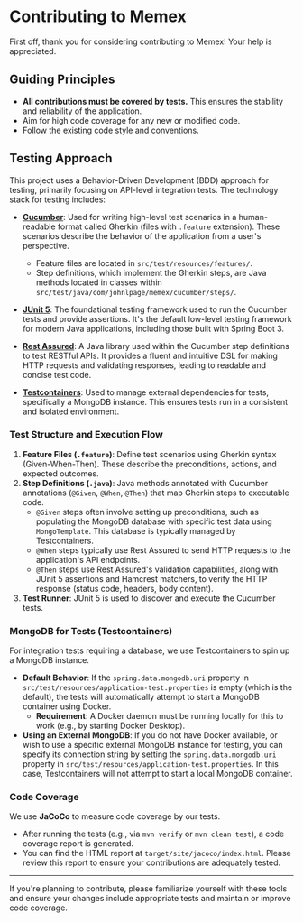 # Contributing to Memex

First off, thank you for considering contributing to Memex! Your help is appreciated.

## Guiding Principles

*   **All contributions must be covered by tests.** This ensures the stability and reliability of the application.
*   Aim for high code coverage for any new or modified code.
*   Follow the existing code style and conventions.

## Testing Approach

This project uses a Behavior-Driven Development (BDD) approach for testing, primarily focusing on API-level integration tests. The technology stack for testing includes:

*   **[Cucumber](https://cucumber.io/)**: Used for writing high-level test scenarios in a human-readable format called Gherkin (files with `.feature` extension). These scenarios describe the behavior of the application from a user's perspective.
    *   Feature files are located in `src/test/resources/features/`.
    *   Step definitions, which implement the Gherkin steps, are Java methods located in classes within `src/test/java/com/johnlpage/memex/cucumber/steps/`.

*   **[JUnit 5](https://junit.org/junit5/)**: The foundational testing framework used to run the Cucumber tests and provide assertions. It's the default low-level testing framework for modern Java applications, including those built with Spring Boot 3.

*   **[Rest Assured](https://rest-assured.io/)**: A Java library used within the Cucumber step definitions to test RESTful APIs. It provides a fluent and intuitive DSL for making HTTP requests and validating responses, leading to readable and concise test code.

*   **[Testcontainers](https://www.testcontainers.org/)**: Used to manage external dependencies for tests, specifically a MongoDB instance. This ensures tests run in a consistent and isolated environment.

### Test Structure and Execution Flow

1.  **Feature Files (`.feature`)**: Define test scenarios using Gherkin syntax (Given-When-Then). These describe the preconditions, actions, and expected outcomes.
2.  **Step Definitions (`.java`)**: Java methods annotated with Cucumber annotations (`@Given`, `@When`, `@Then`) that map Gherkin steps to executable code.
    *   `@Given` steps often involve setting up preconditions, such as populating the MongoDB database with specific test data using `MongoTemplate`. This database is typically managed by Testcontainers.
    *   `@When` steps typically use Rest Assured to send HTTP requests to the application's API endpoints.
    *   `@Then` steps use Rest Assured's validation capabilities, along with JUnit 5 assertions and Hamcrest matchers, to verify the HTTP response (status code, headers, body content).
3.  **Test Runner**: JUnit 5 is used to discover and execute the Cucumber tests.

### MongoDB for Tests (Testcontainers)

For integration tests requiring a database, we use Testcontainers to spin up a MongoDB instance.

*   **Default Behavior**: If the `spring.data.mongodb.uri` property in `src/test/resources/application-test.properties` is empty (which is the default), the tests will automatically attempt to start a MongoDB container using Docker.
    *   **Requirement**: A Docker daemon must be running locally for this to work (e.g., by starting Docker Desktop).
*   **Using an External MongoDB**: If you do not have Docker available, or wish to use a specific external MongoDB instance for testing, you can specify its connection string by setting the `spring.data.mongodb.uri` property in `src/test/resources/application-test.properties`. In this case, Testcontainers will not attempt to start a local MongoDB container.

### Code Coverage

We use **JaCoCo** to measure code coverage by our tests.
*   After running the tests (e.g., via `mvn verify` or `mvn clean test`), a code coverage report is generated.
*   You can find the HTML report at `target/site/jacoco/index.html`. Please review this report to ensure your contributions are adequately tested.

---

If you're planning to contribute, please familiarize yourself with these tools and ensure your changes include appropriate tests and maintain or improve code coverage.

